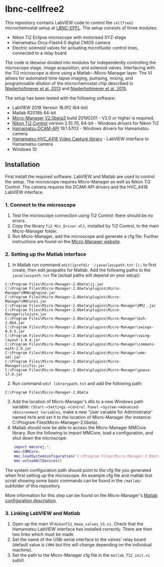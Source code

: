 # lbnc-cellfree2
This repository contains LabVIEW code to control the `cellfree2` microchemostat setup at [LBNC-EPFL](http://lbnc.epfl.ch). The setup consists of three modules:

* Nikon Ti2 Eclipse microscope with motorised XYZ-stage
* Hamamatsu Orca-Flash4.0 digital CMOS camera 
* Electric solenoid valves for actuating microfluidic control lines, connected to a relay board

The code is likewise divided into modules for independently controlling the microscope stage, image acquisition, and solenoid valves. Interfacing with the Ti2 microscope is done using a Matlab--Micro-Manager layer. The VI allows for automated time-lapse imaging, pumping, mixing, and programmable dilution of the microchemostat chip described in [Niederholtmeyer et al. 2013](http://lbnc.epfl.ch) and [Niederholtmeyer et al. 2015](https://elifesciences.org/articles/09771). 

The setup has been tested with the following software:

* LabVIEW 2018 Version 18.0f2 (64-bit)
* Matlab R2018b 64-bit
* [Micro-Manager V2.0beta3](https://valelab4.ucsf.edu/~MM/nightlyBuilds/2.0.0-beta/Windows/) build 20190201 - V2.0 or higher is required.
* [Nikon Ti2 Control](https://www.nikon.com/products/microscope-solutions/support/download/software/biological/ti2_win_v210_64bit.htm) version 2.10.70, 64-bit - Windows drivers for Nikon Ti2 
* [Hamamatsu DCAM-API](https://dcam-api.com/) 19.1.5703 - Windows drivers for Hamamatsu camera
* [Hamamatsu HVC_4418 Video Capture library](https://dcam-api.com/hamamatsu-software/) - LabVIEW interface to Hamamatsu camera
* Windows 10

## Installation

First install the required software. LabVIEW and Matlab are used to control the setup. The microscope requires Micro-Manager as well as Nikon Ti2 Control. The camera requires the DCAM-API drivers and the HVC_4418 LabVIEW interface. 

### 1. Connect to the microscope

1. Test the microscope connection using Ti2 Control: there should be no errors. 
2. Copy the library `Ti2_Mic_Driver.dll`, installed by Ti2 Control, to the main Micro-Manager folder. 
3. Run Micro-Manager, add the microscope and generate a cfg file. Further instructions are found on the [Micro-Manager website](https://micro-manager.org/wiki/NikonTi2).

### 2. Setting up the Matlab interface

1. In Matlab run command `edit([prefdir '/javaclasspath.txt']);` to first create, then edit javapaths for Matlab. Add the following paths to the `javaclasspath.txt` file (actual paths will depend on your setup):

```
C:\Program Files\Micro-Manager-2.0beta\ij.jar                                                             
C:\Program Files\Micro-Manager-2.0beta\plugins\Micro-Manager\MMAcqEngine.jar                              
C:\Program Files\Micro-Manager-2.0beta\plugins\Micro-Manager\MMCoreJ.jar                                  
C:\Program Files\Micro-Manager-2.0beta\plugins\Micro-Manager\MMJ_.jar                                     
C:\Program Files\Micro-Manager-2.0beta\plugins\Micro-Manager\clojure.jar                                  
C:\Program Files\Micro-Manager-2.0beta\plugins\Micro-Manager\bsh-2.0b4.jar                                
C:\Program Files\Micro-Manager-2.0beta\plugins\Micro-Manager\swingx-0.9.5.jar                             
C:\Program Files\Micro-Manager-2.0beta\plugins\Micro-Manager\swing-layout-1.0.4.jar                       
C:\Program Files\Micro-Manager-2.0beta\plugins\Micro-Manager\commons-math-2.0.jar                         
C:\Program Files\Micro-Manager-2.0beta\plugins\Micro-Manager\ome-xml.jar                                  
C:\Program Files\Micro-Manager-2.0beta\plugins\Micro-Manager\scifio.jar                                   
C:\Program Files\Micro-Manager-2.0beta\plugins\Micro-Manager\guava-17.0.jar
```

2. Run command `edit librarypath.txt` and add the following path:
```
C:\Program Files\Micro-Manager-2.0beta
```
3. Add the location of Micro-Manager's dlls to a new Windows path variable: `(Start->Settings->Control Panel->System->Advanced->Environment Variables`, make a new 'User variable for Administrator' named `PATH` and set it to the location of Micro-Manager (for instance: C:\Program Files\Micro-Manager-2.0beta).
4. Matlab should now be able to access the Micro-Manager MMCore library. Run the following to import MMCore, load a configuration, and shut down the microscope:

```matlab
	import mmcorej.*;
	mmc=CMMCore;
	mmc.loadSystemConfiguration('C:\Program Files\Micro-Manager-2.0beta\TI2_V1.cfg');
	mmc.unloadAllDevices()
```
The system configuration path should point to the cfg file you generated when first setting up the microscope. An example cfg file and matlab test script showing some basic commands can be found in the `/matlab/` subfolder of this repository.

More information for this step can be found on the Micro-Manager's [Matlab configuration description](https://micro-manager.org/wiki/Matlab_Configuration). 

### 3. Linking LabVIEW and Matlab

1. Open up the main VI `NikonTI2_Hama_valves_V1.vi`. Check that the Hamamatsu LabVIEW interface has installed correctly. There are then two links which must be made.
2. Set the name of the USB-serial interface to the valves' relay board (default value is `COM4` but this will change depending on the individual machine).
3. Set the path to the Micro-Manager cfg file in the `matlab_TI2_init.vi` subVI.

